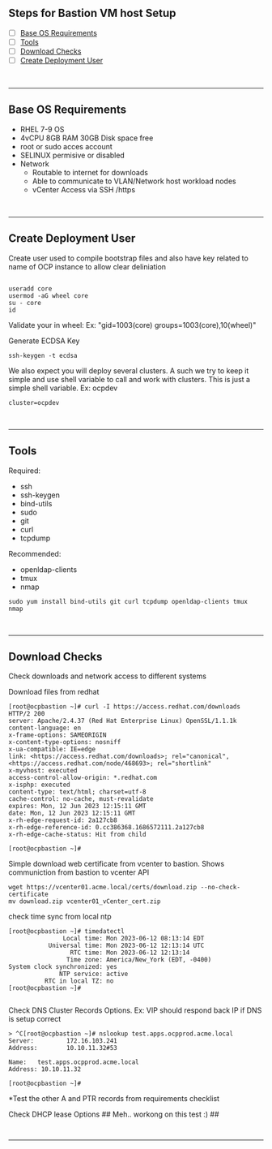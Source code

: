 ## Steps for Bastion VM host Setup

- [ ] [Base OS Requirements](#base-os-equirements)
- [ ] [Tools](#tools)
- [ ] [Download Checks](#download-checks)
- [ ] [Create Deployment User](#Create-eployment-User)
</br>

---------------------

## <b> Base OS Requirements </b>


- RHEL 7-9 OS
- 4vCPU 8GB RAM 30GB Disk space free
- root or sudo acces account
- SELINUX permisive or disabled
- Network 
    - Routable to internet for downloads
    - Able to communicate to VLAN/Network host workload nodes
    - vCenter Access via SSH /https

</br>


---------------------

## <b> Create Deployment User </b>


Create user used to compile bootstrap files and also have key related to name of OCP instance to allow clear deliniation

```

useradd core
usermod -aG wheel core
su - core
id
```

Validate your in wheel:  Ex: "gid=1003(core) groups=1003(core),10(wheel)"


Generate ECDSA Key 

```
ssh-keygen -t ecdsa

```

We also expect you will deploy several clusters.  A such we try to keep it simple and use shell variable to call and work with clusters. This is just a simple shell variable. Ex:  ocpdev

```
cluster=ocpdev

```

</br>

---------------------

## <b> Tools </b>

Required:
- ssh
- ssh-keygen
- bind-utils
- sudo
- git
- curl
- tcpdump

Recommended:
- openldap-clients
- tmux
- nmap

```
sudo yum install bind-utils git curl tcpdump openldap-clients tmux nmap 
```

</br>

---------------------

## <b> Download Checks </b>

Check downloads and network access to different systems


Download files from redhat

```
[root@ocpbastion ~]# curl -I https://access.redhat.com/downloads
HTTP/2 200
server: Apache/2.4.37 (Red Hat Enterprise Linux) OpenSSL/1.1.1k
content-language: en
x-frame-options: SAMEORIGIN
x-content-type-options: nosniff
x-ua-compatible: IE=edge
link: <https://access.redhat.com/downloads>; rel="canonical",<https://access.redhat.com/node/468693>; rel="shortlink"
x-myvhost: executed
access-control-allow-origin: *.redhat.com
x-isphp: executed
content-type: text/html; charset=utf-8
cache-control: no-cache, must-revalidate
expires: Mon, 12 Jun 2023 12:15:11 GMT
date: Mon, 12 Jun 2023 12:15:11 GMT
x-rh-edge-request-id: 2a127cb8
x-rh-edge-reference-id: 0.cc386368.1686572111.2a127cb8
x-rh-edge-cache-status: Hit from child

[root@ocpbastion ~]#
```
Simple download web certificate from vcenter to bastion. Shows communiction from bastion to vcenter API

```
wget https://vcenter01.acme.local/certs/download.zip --no-check-certificate
mv download.zip vcenter01_vCenter_cert.zip

```

check time sync from local ntp

```
[root@ocpbastion ~]# timedatectl
               Local time: Mon 2023-06-12 08:13:14 EDT
           Universal time: Mon 2023-06-12 12:13:14 UTC
                 RTC time: Mon 2023-06-12 12:13:14
                Time zone: America/New_York (EDT, -0400)
System clock synchronized: yes
              NTP service: active
          RTC in local TZ: no
[root@ocpbastion ~]#


```

Check DNS Cluster Records Options.  Ex: VIP should respond back IP if DNS is setup correct

```
> ^C[root@ocpbastion ~]# nslookup test.apps.ocpprod.acme.local
Server:         172.16.103.241
Address:        10.10.11.32#53

Name:   test.apps.ocpprod.acme.local
Address: 10.10.11.32

[root@ocpbastion ~]#

```
*Test the other A and PTR records from requirements checklist

Check DHCP lease Options  ## Meh.. workong on this test :) ##

```


```

-----

